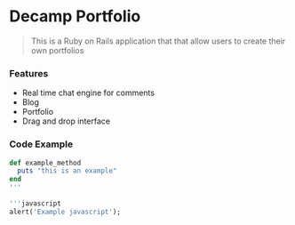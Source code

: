 # Decamp Portfolio

> This is a Ruby on Rails application that that allow users to create their own portfolios

### Features

- Real time chat engine for comments
- Blog
- Portfolio
- Drag and drop interface

### Code Example

```ruby
def example_method
  puts "this is an example"
end
'''

'''javascript
alert('Example javascript');
```

  
